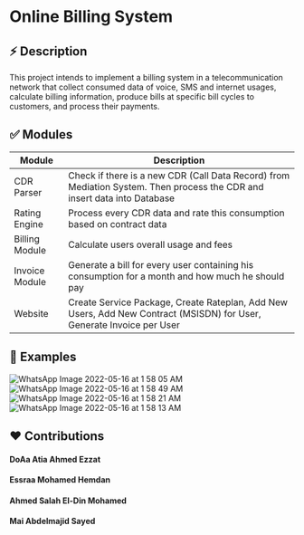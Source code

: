 # Online Billing System

## ⚡️ Description
This project intends to implement a billing system in a 
telecommunication network that collect consumed data of voice, SMS and internet 
usages, calculate billing information, produce bills at specific bill 
cycles to customers, and process their payments.

## ✅ Modules
| Module | Description |
| --- | --- |
| CDR Parser | Check if there is a new CDR (Call Data Record) from Mediation System. Then process the CDR and insert data into Database |
| Rating Engine | Process every CDR data and rate this consumption based on contract data |
| Billing Module | Calculate users overall usage and fees |
| Invoice Module | Generate a bill for every user containing his consumption for a month and how much he should pay |
| Website | Create Service Package, Create Rateplan, Add New Users, Add New Contract (MSISDN) for User, Generate Invoice per User |

## 🐾 Examples 
![WhatsApp Image 2022-05-16 at 1 58 05 AM](https://user-images.githubusercontent.com/96909188/168501959-7a2a184b-dda7-4060-aa64-1e2bfced9afb.jpeg)
      ![WhatsApp Image 2022-05-16 at 1 58 49 AM](https://user-images.githubusercontent.com/96909188/168502016-d6444f79-0ef3-477e-ab9e-696d153e9de4.jpeg)
   ![WhatsApp Image 2022-05-16 at 1 58 21 AM](https://user-images.githubusercontent.com/96909188/168502043-1dd9d5b8-a30d-4c98-8267-7c40c20a420f.jpeg)
![WhatsApp Image 2022-05-16 at 1 58 13 AM](https://user-images.githubusercontent.com/96909188/168502074-624ff5f2-a884-49e4-b1e7-9c52eec82fa5.jpeg)


## ❤️ Contributions
#### DoAa Atia Ahmed Ezzat 
#### Essraa Mohamed Hemdan 
#### Ahmed Salah El-Din Mohamed
#### Mai Abdelmajid Sayed



